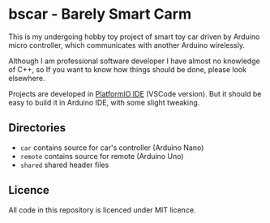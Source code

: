 # bscar - Barely Smart Carm

This is my undergoing hobby toy project of smart toy car driven by Arduino micro controller, which communicates with another Arduino wirelessly.

Although I am professional software developer I have almost no knowledge of C++, so If you want to know how things should be done, please look elsewhere.

Projects are developed in [PlatformIO IDE](https://platformio.org/platformio-ide) (VSCode version). But it should be easy to build it in Arduino IDE, with some slight tweaking.

## Directories

- `car` contains source for car's controller (Arduino Nano)
- `remote` contains source for remote (Arduino Uno)
- `shared` shared header files

## Licence

All code in this repository is licenced under MIT licence.



